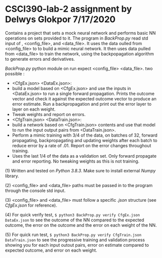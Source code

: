 # CSCI390-lab-2 assignment by Delwys Glokpor 7/17/2020

Contains a project that sets a mock neural network and performs basic NN operations on sets provided to it. The program in _BackProp.py_ read std input of <cmd>, <config_file>, and <data_file>. It uses the data oulled from <config_file> to to build a mimic neural network. It then uses data pulled from <data_file> to train the network, using the backpopagation algorithm to generate errors and derivatives.

_BackProp.py_ python module on run expect <cmd> <config_file> <data_file>. two possible <cmd>: 
-   <verify> <CfgEx.json> <DataEx.json>:
  -   build a model based on <CfgEx.json> and use the inputs in <DataEx.json> to run a single forward propagation. Prints the outcome vector and check it against the expected outcome vector to produce an error estimate. Run a backpropagation and print out the error layer to layer on each weight. 
  -   Tweak weights and report on errors.
-   <run> <CfgTrain.json> <DataTrain.json>:
  -   build a network based on <CfgTrain.json> contents and use that model to run the input output pairs from <DataTrain.json>. 
  -   Perform a mimic training with 3/4 of the data, on batches of 32, forward propagating, backpropagating and updating weights after each batch to reduce error by a rate of .01. Report on the error changes throughout training. 
  -   Uses the last 1/4 of the data as a validation set. Only forward propagate and error reporting. No tweaking weights as this is not training.

(1) Written and tested on *Python 3.8.3*. Make sure to install external *Numpy* library.

(2) <config_file> and <data_file> paths must be passed in to the program through the console std input.

(3) <config_file> and <data_file> must follow a specific *.json* structure (see _CfgEx.json_ for reference).

(4) For quick verify test, `$ python3 BackProp.py verify CfgEx.json DataEx.json` to see the outcome of the NN compared to the expected outcome, the error on the outcome and the error on each weight of the NN.

(5) For quick run test, `$ python3 BackProp.py verify CfgTrain.json DataTrain.json` to see the progressive training and validation process showing you for each input outout pairs, error on estimate compared to expected outcome, and error on each weight.
